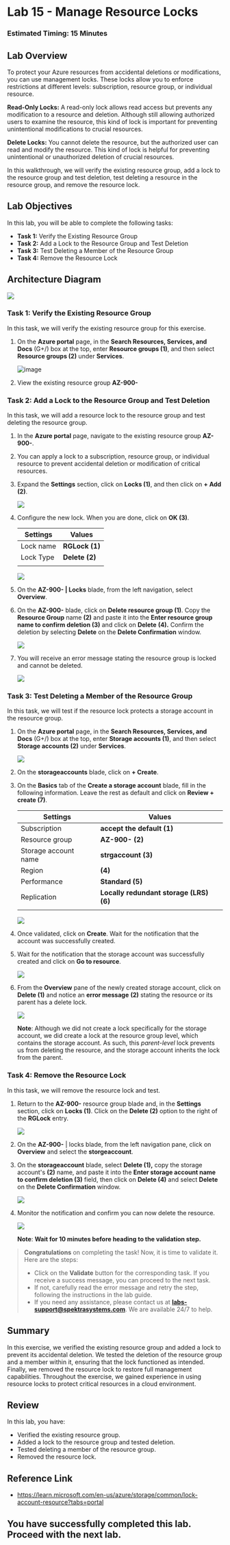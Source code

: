 # Lab 15 - Manage Resource Locks

### Estimated Timing: 15 Minutes

## Lab Overview

To protect your Azure resources from accidental deletions or modifications, you can use management locks. These locks allow you to enforce restrictions at different levels: subscription, resource group, or individual resource.

**Read-Only Locks:** A read-only lock allows read access but prevents any modification to a resource and deletion. Although still allowing authorized users to examine the resource, this kind of lock is important for preventing unintentional modifications to crucial resources.

**Delete Locks:** You cannot delete the resource, but the authorized user can read and modify the resource. This kind of lock is helpful for preventing unintentional or unauthorized deletion of crucial resources.

In this walkthrough,  we will verify the existing resource group, add a lock to the resource group and test deletion, test deleting a resource in the resource group, and remove the resource lock.

## Lab Objectives

In this lab, you will be able to complete the following tasks:

+ **Task 1:** Verify the Existing Resource Group
+ **Task 2:** Add a Lock to the Resource Group and Test Deletion
+ **Task 3:** Test Deleting a Member of the Resource Group
+ **Task 4:** Remove the Resource Lock

## Architecture Diagram

![](../images/az900lab15.png)

### Task 1: Verify the Existing Resource Group

In this task, we will verify the existing resource group for this exercise. 

1. On the **Azure portal** page, in the **Search Resources, Services, and Docs** (G+/) box at the top, enter **Resource groups (1)**, and then select **Resource groups (2)** under **Services**.

   ![image](../images/lab14-image1.png)

1. View the existing resource group **AZ-900-<inject key="DeploymentID" enableCopy="false"/>**

### Task 2:  Add a Lock to the Resource Group and Test Deletion

In this task, we will add a resource lock to the resource group and test deleting the resource group. 

1. In the **Azure portal** page, navigate to the existing resource group **AZ-900-<inject key="DeploymentID" enableCopy="false"/>**.

1. You can apply a lock to a subscription, resource group, or individual resource to prevent accidental deletion or modification of critical resources. 

1. Expand the **Settings** section, click on **Locks (1)**, and then click on **+ Add (2)**. 

    ![](../images/lab15-image2.png)

1. Configure the new lock. When you are done, click on **OK (3)**. 

    | Settings | Values | 
    | --- | --- |
    | Lock name | **RGLock (1)** |
    | Lock Type | **Delete (2)** |
    |||

    ![](../images/lab15-image3.png)

1. On the **AZ-900-<inject key="DeploymentID" enableCopy="false"/> | Locks** blade, from the left navigation, select **Overview**.

1. On the **AZ-900-<inject key="DeploymentID" enableCopy="false"/>** blade, click on **Delete resource group (1)**. Copy the **Resource Group** name **(2)** and paste it into the **Enter resource group name to confirm deletion (3)** and click on **Delete** **(4).** Confirm the deletion by selecting **Delete** on the **Delete Confirmation** window.

   ![](../images/lab15-image4.png)

1. You will receive an error message stating the resource group is locked and cannot be deleted.

    ![](../images/lab15-image5.png)

### Task 3: Test Deleting a Member of the Resource Group

In this task, we will test if the resource lock protects a storage account in the resource group. 

1. On the **Azure portal** page, in the **Search Resources, Services, and Docs** (G+/) box at the top, enter **Storage accounts (1)**, and then select **Storage accounts (2)** under **Services**.

    ![](../images/lab15-image6.png)
  
1. On the **storageaccounts** blade, click on **+ Create**. 

1. On the **Basics** tab of the **Create a storage account** blade, fill in the following information. Leave the rest as default and click on **Review + create (7)**.

    | Settings | Values |
    | --- | --- |
    | Subscription | **accept the default (1)** |
    | Resource group | **AZ-900-<inject key="DeploymentID" enableCopy="false"/> (2)** |
    | Storage account name | **strgaccount<inject key="DeploymentID" enableCopy="false" /> (3)** |
    | Region | **<inject key="Region" enableCopy="false"/> (4)**   |
    | Performance | **Standard (5)** |
    | Replication | **Locally redundant storage (LRS) (6)** |
    |||

     ![](../images/lab15-image(7).png)

1. Once validated, click on **Create**. Wait for the notification that the account was successfully created. 

1.  Wait for the notification that the storage account was successfully created and click on **Go to resource**.

     ![](../images/lab15-image8.png)

1. From the **Overview** pane of the newly created storage account, click on **Delete (1)** and notice an **error message** **(2)** stating the resource or its parent has a delete lock. 

    ![](../images/lab15-image9.png)

    **Note**: Although we did not create a lock specifically for the storage account, we did create a lock at the resource group level, which contains the storage account. As such, this *parent-level* lock prevents us from deleting the resource, and the storage account inherits the lock from the parent.

### Task 4: Remove the Resource Lock

In this task, we will remove the resource lock and test. 

1. Return to the **AZ-900-<inject key="DeploymentID" enableCopy="false"/>** resource group blade and, in the **Settings** section, click on **Locks (1)**. Click on the **Delete (2)** option to the right of the **RGLock** entry.

    ![](../images/lab15-image10.png)

1. On the **AZ-900-<inject key="DeploymentID" enableCopy="false"/>** | locks blade, from the left navigation pane, click on **Overview** and select the **storgeaccount<inject key="DeploymentID" enableCopy="false" />**.
  
1. On the **storageaccount** blade, select **Delete (1),** copy the storage account's **(2)** name, and paste it into the **Enter storage account name to confirm deletion (3)** field, then click on **Delete (4)** and select **Delete** on the **Delete Confirmation** window.

    ![](../images/lab15-image11.png)
  
1. Monitor the notification and confirm you can now delete the resource.

     ![](../images/lab15-image12.png)

   **Note**: **Wait for 10 minutes before heading to the validation step.**

> **Congratulations** on completing the task! Now, it is time to validate it. Here are the steps:
> - Click on the **Validate** button for the corresponding task. If you receive a success message, you can proceed to the next task. 
> - If not, carefully read the error message and retry the step, following the instructions in the lab guide.
> - If you need any assistance, please contact us at **labs-support@spektrasystems.com**. We are available 24/7 to help.

<validation step="ad4f80cc-e446-4cec-abb6-071609ac684c" />

## Summary
In this exercise, we verified the existing resource group and added a lock to prevent its accidental deletion. We tested the deletion of the resource group and a member within it, ensuring that the lock functioned as intended. Finally, we removed the resource lock to restore full management capabilities. Throughout the exercise, we gained experience in using resource locks to protect critical resources in a cloud environment.

## Review
In this lab, you have:
- Verified the existing resource group.
- Added a lock to the resource group and tested deletion.
- Tested deleting a member of the resource group.
- Removed the resource lock.

## Reference Link

- https://learn.microsoft.com/en-us/azure/storage/common/lock-account-resource?tabs=portal
  
## You have successfully completed this lab. Proceed with the next lab.
